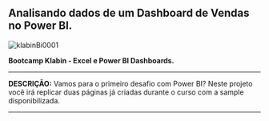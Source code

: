 ## Analisando dados de um Dashboard de Vendas no Power BI.

![klabinBi0001](https://github.com/user-attachments/assets/ba246c41-8329-4e75-a52c-7c86df9957f8)




**Bootcamp Klabin - Excel e Power BI Dashboards.**


---

**DESCRIÇÃO:**
Vamos para o primeiro desafio com Power BI? Neste projeto você irá replicar duas páginas já criadas durante o curso com a sample disponibilizada.

---

